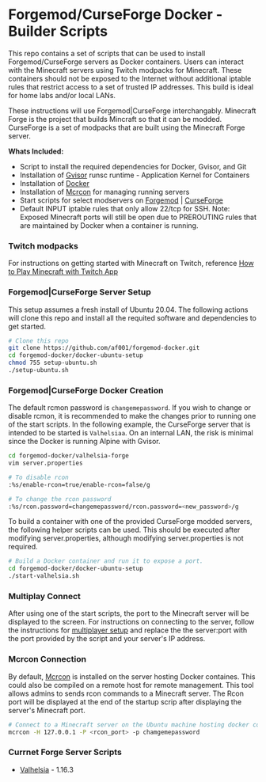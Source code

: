 # Forgemod/CurseForge Docker - Builder Scripts
This repo contains a set of scripts that can be used to install Forgemod/CurseForge servers as Docker containers. Users can interact with the Minecraft servers using Twitch modpacks for Minecraft. These containers should not be exposed to the Internet without additional iptable rules that restrict access to a set of trusted IP addresses. This build is ideal for home labs and/or local LANs. 

These instructions will use Forgemod|CurseForge interchangably. Minecraft Forge is the project that builds Mincraft so that it can be modded. CurseForge is a set of modpacks that are built using the Minecraft Forge server.  

**Whats Included:**
* Script to install the required dependencies for Docker, Gvisor, and Git
* Installation of [Gvisor](https://gvisor.dev/) runsc runtime - Application Kernel for Containers
* Installation of [Docker](https://www.docker.com/)
* Installation of [Mcrcon](https://github.com/tiiffi/mcrcon) for managing running servers
* Start scripts for select modservers on [Forgemod](https://files.minecraftforge.net/) | [CurseForge](https://www.curseforge.com/minecraft/modpacks)
* Default INPUT iptable rules that only allow 22/tcp for SSH. Note: Exposed Minecraft ports will still be open due to PREROUTING rules that are maintained by Docker when a container is running. 

### Twitch modpacks
For instructions on getting started with Minecraft on Twitch, reference [How to Play Minecraft with Twitch App](https://help.twitch.tv/s/article/How-to-Play-Minecraft-with-Twitch-App?language=en_US)

### Forgemod|CurseForge Server Setup
This setup assumes a fresh install of Ubuntu 20.04. The following actions will clone this repo and install all the requited software and dependencies to get started. 

```bash
# Clone this repo
git clone https://github.com/af001/forgemod-docker.git
cd forgemod-docker/docker-ubuntu-setup
chmod 755 setup-ubuntu.sh
./setup-ubuntu.sh
```

### Forgemod|CurseForge Docker Creation
The default rcmon password is ```changemepassword```. If you wish to change or disable rcmon, it is recommended to make the changes prior to running one of the start scripts. In the following example, the CurseForge server that is intended to be started is ```Valhelsiaa```. On an internal LAN, the risk is minimal since the Docker is running Alpine with Gvisor. 

```bash
cd forgemod-docker/valhelsia-forge
vim server.properties

# To disable rcon
:%s/enable-rcon=true/enable-rcon=false/g

# To change the rcon password
:%s/rcon.password=changemepassword/rcon.password=<new_password>/g
```

To build a container with one of the provided CurseForge modded servers, the following helper scripts can be used. This should be executed after modifying server.properties, although modifying server.properties is not required. 

```bash
# Build a Docker container and run it to expose a port.
cd forgemod-docker/docker-ubuntu-setup
./start-valhelsia.sh
```

### Multiplay Connect
After using one of the start scripts, the port to the Minecraft server will be displayed to the screen. For instructions on connecting to the server, follow the instructions for [multiplayer setup](https://apexminecrafthosting.com/how-to-connect-to-a-multiplayer-minecraft-server/) and replace the the server:port with the port provided by the script and your server's IP address.

### Mcrcon Connection
By default, [Mcrcon](https://www.mankier.com/1/mcrcon) is installed on the server hosting Docker containes. This could also be compiled on a remote host for remote management. This tool allows admins to sends rcon commands to a Minecraft server. The Rcon port will be displayed at the end of the startup scrip after displaying the server's Minecraft port.

```bash
# Connect to a Minecraft server on the Ubuntu machine hosting docker containers. This should be modified if connecting from a remote machine on the same LAN. 
mcrcon -H 127.0.0.1 -P <rcon_port> -p chamgemepassword
```

### Currnet Forge Server Scripts
* [Valhelsia](https://www.curseforge.com/minecraft/modpacks/valhelsia-3/files) - 1.16.3 
